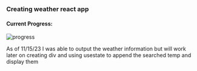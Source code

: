 ### Creating weather react app

#### Current Progress:
![progress](./image/progress)

As of 11/15/23 I was able to output the weather information but will work later on creating div and using usestate to append the searched temp and display them 
